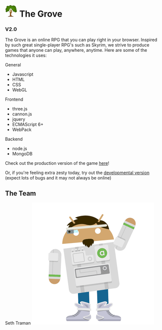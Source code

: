 # <img src="/public/assets/icons/tree.png" width=40> The Grove

### V2.0

The Grove is an online RPG that you can play right in your browser.  Inspired by such great single-player RPG's such as Skyrim, we strive to produce games that anyone can play, anywhere, anytime.  Here are some of the technologies it uses:

General
- Javascript
- HTML
- CSS
- WebGL

Frontend
- three.js
- cannon.js
- jquery
- ECMAScript 6+
- WebPack

Backend
- node.js
- MongoDB


Check out the production version of the game [here](https://grove-revamped.herokuapp.com)!

Or, if you're feeling extra zesty today, try out the [developmental version](https://grove-revamped-tramans.c9users.io) (expect lots of bugs and it may not always be online)

The Team
-

Seth Traman ![hi](/public/assets/img/team/seth.gif)